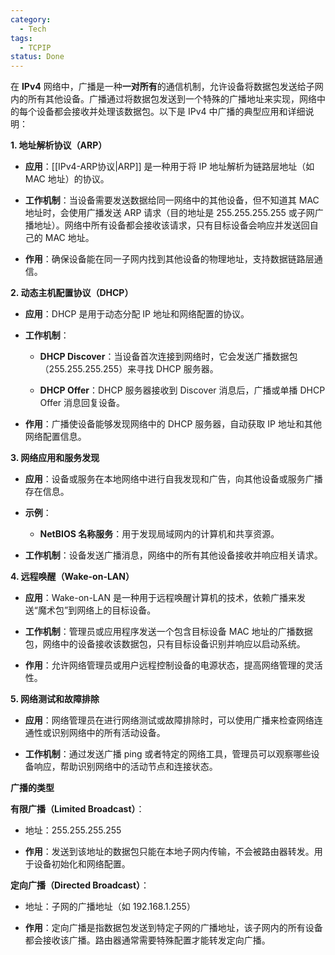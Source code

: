 ```yaml
---
category:
  - Tech
tags:
  - TCPIP
status: Done
---
```

在 **IPv4** 网络中，广播是一种**一对所有**的通信机制，允许设备将数据包发送给子网内的所有其他设备。广播通过将数据包发送到一个特殊的广播地址来实现，网络中的每个设备都会接收并处理该数据包。以下是 IPv4 中广播的典型应用和详细说明：

**1. 地址解析协议（ARP）**

- **应用**：[[IPv4-ARP协议|ARP]] 是一种用于将 IP 地址解析为链路层地址（如 MAC 地址）的协议。

- **工作机制**：当设备需要发送数据给同一网络中的其他设备，但不知道其 MAC 地址时，会使用广播发送 ARP 请求（目的地址是 255.255.255.255 或子网广播地址）。网络中所有设备都会接收该请求，只有目标设备会响应并发送回自己的 MAC 地址。

- **作用**：确保设备能在同一子网内找到其他设备的物理地址，支持数据链路层通信。

**2. 动态主机配置协议（DHCP）**

- **应用**：DHCP 是用于动态分配 IP 地址和网络配置的协议。

- **工作机制**：

    - **DHCP Discover**：当设备首次连接到网络时，它会发送广播数据包（255.255.255.255）来寻找 DHCP 服务器。
    
    - **DHCP Offer**：DHCP 服务器接收到 Discover 消息后，广播或单播 DHCP Offer 消息回复设备。

- **作用**：广播使设备能够发现网络中的 DHCP 服务器，自动获取 IP 地址和其他网络配置信息。

**3. 网络应用和服务发现**

- **应用**：设备或服务在本地网络中进行自我发现和广告，向其他设备或服务广播存在信息。

- **示例**：
    - **NetBIOS 名称服务**：用于发现局域网内的计算机和共享资源。
    
- **工作机制**：设备发送广播消息，网络中的所有其他设备接收并响应相关请求。

**4. 远程唤醒（Wake-on-LAN）**

- **应用**：Wake-on-LAN 是一种用于远程唤醒计算机的技术，依赖广播来发送“魔术包”到网络上的目标设备。

- **工作机制**：管理员或应用程序发送一个包含目标设备 MAC 地址的广播数据包，网络中的设备接收该数据包，只有目标设备识别并响应以启动系统。

- **作用**：允许网络管理员或用户远程控制设备的电源状态，提高网络管理的灵活性。

**5. 网络测试和故障排除**

- **应用**：网络管理员在进行网络测试或故障排除时，可以使用广播来检查网络连通性或识别网络中的所有活动设备。

- **工作机制**：通过发送广播 ping 或者特定的网络工具，管理员可以观察哪些设备响应，帮助识别网络中的活动节点和连接状态。

**广播的类型**

**有限广播（Limited Broadcast）**：

- 地址：255.255.255.255

- **作用**：发送到该地址的数据包只能在本地子网内传输，不会被路由器转发。用于设备初始化和网络配置。

**定向广播（Directed Broadcast）**：

-  地址：子网的广播地址（如 192.168.1.255）

-  **作用**：定向广播是指数据包发送到特定子网的广播地址，该子网内的所有设备都会接收该广播。路由器通常需要特殊配置才能转发定向广播。

  